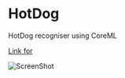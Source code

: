 # HotDog
HotDog recogniser using CoreML

[Link for](https://drive.google.com/file/d/1fHAnMVc_E-G_mXvuyEaZ89qEfUcdWrbK/view?usp=sharing8)

![ScreenShot](https://drive.google.com/file/d/18FRDV78jZvCduz57C9XjE_uoJC_5VgsE/view?usp=sharing)

